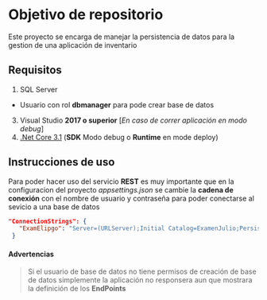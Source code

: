 # Objetivo de repositorio
Este proyecto se encarga de manejar la persistencia de datos para la gestion de una aplicación de inventario

## Requisitos
1. SQL Server
  * Usuario con rol **dbmanager** para pode crear base de datos
3. Visual Studio **2017 o superior** [_En caso de correr aplicación en modo debug_]
4. [.Net Core 3.1](https://dotnet.microsoft.com/download/dotnet/3.1) (**SDK** Modo debug o **Runtime** en mode deploy)

## Instrucciones de uso
Para poder hacer uso del servicio **REST** es muy importante que en la configuracion del proyecto _appsettings.json_ se cambie la **cadena de conexión** con el nombre de usuario y contraseña para poder conectarse al sevicio a una base de datos
 ```json
 "ConnectionStrings": {
    "ExamElipgo": "Server=(URLServer);Initial Catalog=ExamenJulio;Persist Security Info=False;User ID=(usuario);Password=(contraseña)"
  }
 ```
#### Advertencias
>Si el usuario de base de datos no tiene permisos de creación de base de datos simplemente la aplicación no responsera aun que mostrara la definición de los **EndPoints**
